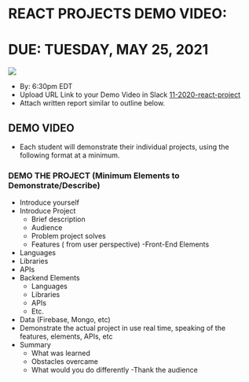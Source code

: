 # REACT PROJECTS DEMO VIDEO: 

# DUE: TUESDAY, MAY 25, 2021

![](https://github.com/DigitalCraftsStudents/hyb-fl-11-2020-cohort/blob/main/lectures/week-23/day-4/react-ecommerce.jpeg)
- By: 6:30pm EDT
- Upload URL Link to your Demo Video in Slack [11-2020-react-project](https://digitalcrafts.slack.com/archives/C02185B0QSF)
- Attach written report similar to outline below.


## DEMO VIDEO

- Each student will demonstrate their individual projects, using the following format at a minimum.

### DEMO THE PROJECT (Minimum Elements to Demonstrate/Describe)
 - Introduce yourself
 - Introduce Project
    - Brief description
    - Audience
    - Problem project solves
    - Features ( from user perspective)
-Front-End Elements
  - Languages
  - Libraries
  - APIs
- Backend Elements
  - Languages
  - Libraries
  - APIs
  - Etc.
- Data (Firebase, Mongo, etc)
- Demonstrate the actual project in use real time, speaking of the features, elements, APIs, etc
- Summary
  - What was learned
  - Obstacles overcame
  - What would you do differently -Thank the audience
